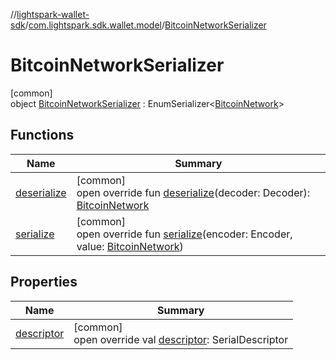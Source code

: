 //[lightspark-wallet-sdk](../../../index.md)/[com.lightspark.sdk.wallet.model](../index.md)/[BitcoinNetworkSerializer](index.md)

# BitcoinNetworkSerializer

[common]\
object [BitcoinNetworkSerializer](index.md) : EnumSerializer&lt;[BitcoinNetwork](../-bitcoin-network/index.md)&gt;

## Functions

| Name | Summary |
|---|---|
| [deserialize](../-withdrawal-request-status-serializer/index.md#-119773072%2FFunctions%2F-1149551407) | [common]<br>open override fun [deserialize](../-withdrawal-request-status-serializer/index.md#-119773072%2FFunctions%2F-1149551407)(decoder: Decoder): [BitcoinNetwork](../-bitcoin-network/index.md) |
| [serialize](index.md#2111124620%2FFunctions%2F-1149551407) | [common]<br>open override fun [serialize](index.md#2111124620%2FFunctions%2F-1149551407)(encoder: Encoder, value: [BitcoinNetwork](../-bitcoin-network/index.md)) |

## Properties

| Name | Summary |
|---|---|
| [descriptor](../-withdrawal-request-status-serializer/index.md#-54158242%2FProperties%2F-1149551407) | [common]<br>open override val [descriptor](../-withdrawal-request-status-serializer/index.md#-54158242%2FProperties%2F-1149551407): SerialDescriptor |
